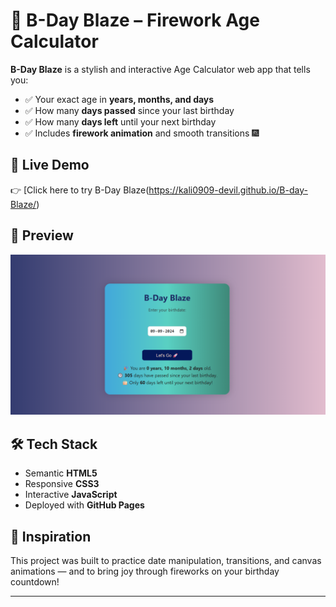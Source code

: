 # 🎉 B-Day Blaze – Firework Age Calculator

**B-Day Blaze** is a stylish and interactive Age Calculator web app that tells you:

- ✅ Your exact age in **years, months, and days**
- ✅ How many **days passed** since your last birthday
- ✅ How many **days left** until your next birthday
- ✅ Includes **firework animation** and smooth transitions 🎆

## 🚀 Live Demo
👉 [Click here to try B-Day Blaze(https://kali0909-devil.github.io/B-day-Blaze/)  

## 📸 Preview
![screenshot](Blaze.png)

## 🛠️ Tech Stack
- Semantic **HTML5**
- Responsive **CSS3**
- Interactive **JavaScript**
- Deployed with **GitHub Pages**

## 🧠 Inspiration
This project was built to practice date manipulation, transitions, and canvas animations — and to bring joy through fireworks on your birthday countdown!

---


